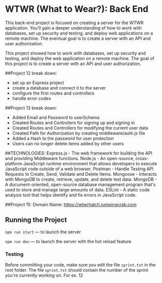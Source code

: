 # WTWR (What to Wear?): Back End

This back-end project is focused on creating a server for the WTWR application. You’ll gain a deeper understanding of how to work with databases, set up security and testing, and deploy web applications on a remote machine. The eventual goal is to create a server with an API and user authorization.

This project showed how to work with databases, set up security and testing, and deploy the web application on a remote machine. The goal of this project is to create a server with an API and user authorization.

##Project 12 break down:
- set up an Express project
- create a database and connect it to the server
- configure the first routes and controllers
- handle error codes

##Project 13 break down:
- Added Email and Password to userSchema
- Created Routes and Controllers for signing up and signing in
- Created Routes and Controllers for modifying the current user data
- Created Path for Authorization by creating middleware/auth.js file
- Added a Hash to the password for user protection
- Users can no longer delete items added by other users

##TECHNOLOGIES:
Express.js - The web framework for building the API and providing Middleware functions.
Node.js - An open-source, cross-platform JavaScript runtime environment that allows developers to execute JavaScript code outside of a web browser.
Postman - Handle Testing API Requests to Create, Send, Validate and Delete Items.
Mongoose - Interacts with MongoDB to create, retrieve, update, and delete test data.
MongoDB - A document-oriented, open-source database management program that's used to store and manage large amounts of data.
ESLint - A static code analysis tool that helps identify and fix errors in JavaScript code.

##Project 15:
Domain Name: https://wtwrhatch.jumpingcrab.com

## Running the Project
`npm run start` — to launch the server 

`npm run dev` — to launch the server with the hot reload feature

### Testing
Before committing your code, make sure you edit the file `sprint.txt` in the root folder. The file `sprint.txt` should contain the number of the sprint you're currently working on. For ex. 12
